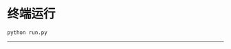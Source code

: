 # 终端运行

```shell
python run.py
```
*****************************************************************************************************************************************************************************************************************************************************************************************************************************************************************************************************************************************************************************************************************************************************************************************************************************************************************************************************************************************************************************************************************************************************************************************************************************************************************************************************************************************************************************************************************************************************************************************************